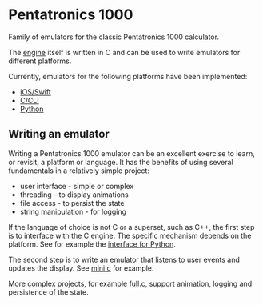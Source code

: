 # Pentatronics 1000

Family of emulators for the classic Pentatronics 1000 calculator.

The [engine](https://github.com/n3times/penta-1000/engine) itself is written in C and can be used to write emulators for different platforms.

Currently, emulators for the following platforms have been implemented:
- [iOS/Swift](https://github.com/n3times/penta-1000/ios)
- [C/CLI](https://github.com/n3times/penta-1000/cli)
- [Python](https://github.com/n3times/penta-1000/python)

## Writing an emulator

Writing a Pentatronics 1000 emulator can be an excellent exercise to learn, or revisit, a platform or language. It has the benefits of using several fundamentals in a relatively simple project:
- user interface - simple or complex
- threading - to display animations
- file access - to persist the state
- string manipulation - for logging

If the language of choice is not C or a superset, such as C++, the first step is to interface with the C engine. The specific mechanism depends on the platform. See for example the [interface for Python](https://github.com/n3times/penta-1000/python/penta1000_engine.py).

The second step is to write an emulator that listens to user events and updates the display. See [mini.c](https://github.com/n3times/penta-1000/cli/mini.c) for example.

More complex projects, for example [full.c](https://github.com/n3times/penta-1000/cli/full.c), support animation, logging and persistence of the state.
